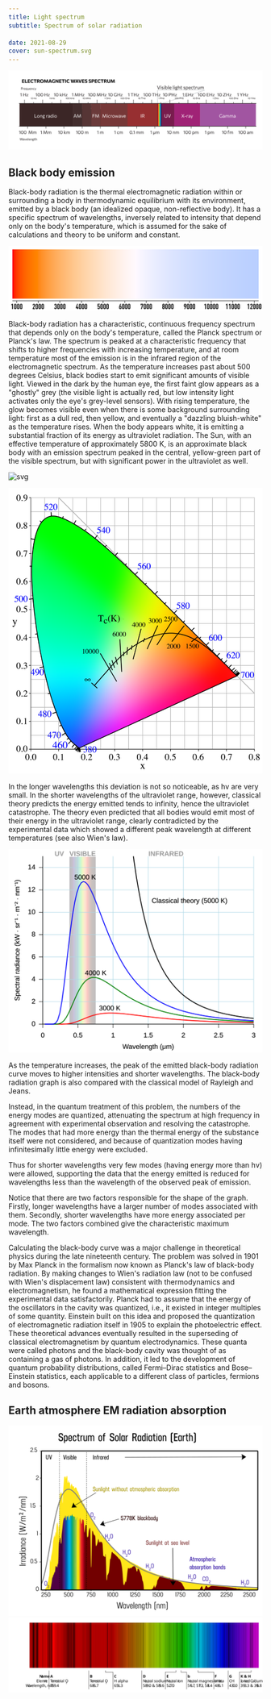 ```yaml
---
title: Light spectrum
subtitle: Spectrum of solar radiation

date: 2021-08-29
cover: sun-spectrum.svg
---
```


![svg](./images/em-spectrum.svg)

## Black body emission

Black-body radiation is the thermal electromagnetic radiation within or surrounding a body in thermodynamic equilibrium with its environment, emitted by a black body (an idealized opaque, non-reflective body). It has a specific spectrum of wavelengths, inversely related to intensity that depend only on the body's temperature, which is assumed for the sake of calculations and theory to be uniform and constant.

![svg](./images/Color_temperature_black_body_800-12200K.svg)

Black-body radiation has a characteristic, continuous frequency spectrum that depends only on the body's temperature, called the Planck spectrum or Planck's law. The spectrum is peaked at a characteristic frequency that shifts to higher frequencies with increasing temperature, and at room temperature most of the emission is in the infrared region of the electromagnetic spectrum. As the temperature increases past about 500 degrees Celsius, black bodies start to emit significant amounts of visible light. Viewed in the dark by the human eye, the first faint glow appears as a "ghostly" grey (the visible light is actually red, but low intensity light activates only the eye's grey-level sensors). With rising temperature, the glow becomes visible even when there is some background surrounding light: first as a dull red, then yellow, and eventually a "dazzling bluish-white" as the temperature rises. When the body appears white, it is emitting a substantial fraction of its energy as ultraviolet radiation. The Sun, with an effective temperature of approximately 5800 K, is an approximate black body with an emission spectrum peaked in the central, yellow-green part of the visible spectrum, but with significant power in the ultraviolet as well.

![svg](./images/Wiens_law.svg)

![](./images/PlanckianLocus.png)

In the longer wavelengths this deviation is not so noticeable, as hv are very small. In the shorter wavelengths of the ultraviolet range, however, classical theory predicts the energy emitted tends to infinity, hence the ultraviolet catastrophe. The theory even predicted that all bodies would emit most of their energy in the ultraviolet range, clearly contradicted by the experimental data which showed a different peak wavelength at different temperatures (see also Wien's law).

![svg](./images/Black_body.svg)

As the temperature increases, the peak of the emitted black-body radiation curve moves to higher intensities and shorter wavelengths. The black-body radiation graph is also compared with the classical model of Rayleigh and Jeans.

Instead, in the quantum treatment of this problem, the numbers of the energy modes are quantized, attenuating the spectrum at high frequency in agreement with experimental observation and resolving the catastrophe. The modes that had more energy than the thermal energy of the substance itself were not considered, and because of quantization modes having infinitesimally little energy were excluded.

Thus for shorter wavelengths very few modes (having energy more than hν) were allowed, supporting the data that the energy emitted is reduced for wavelengths less than the wavelength of the observed peak of emission.

Notice that there are two factors responsible for the shape of the graph. Firstly, longer wavelengths have a larger number of modes associated with them. Secondly, shorter wavelengths have more energy associated per mode. The two factors combined give the characteristic maximum wavelength.

Calculating the black-body curve was a major challenge in theoretical physics during the late nineteenth century. The problem was solved in 1901 by Max Planck in the formalism now known as Planck's law of black-body radiation. By making changes to Wien's radiation law (not to be confused with Wien's displacement law) consistent with thermodynamics and electromagnetism, he found a mathematical expression fitting the experimental data satisfactorily. Planck had to assume that the energy of the oscillators in the cavity was quantized, i.e., it existed in integer multiples of some quantity. Einstein built on this idea and proposed the quantization of electromagnetic radiation itself in 1905 to explain the photoelectric effect. These theoretical advances eventually resulted in the superseding of classical electromagnetism by quantum electrodynamics. These quanta were called photons and the black-body cavity was thought of as containing a gas of photons. In addition, it led to the development of quantum probability distributions, called Fermi–Dirac statistics and Bose–Einstein statistics, each applicable to a different class of particles, fermions and bosons.

## Earth atmosphere EM radiation absorption

<img src="./sun-spectrum.svg">

<img src="./spectral-lines.svg">
